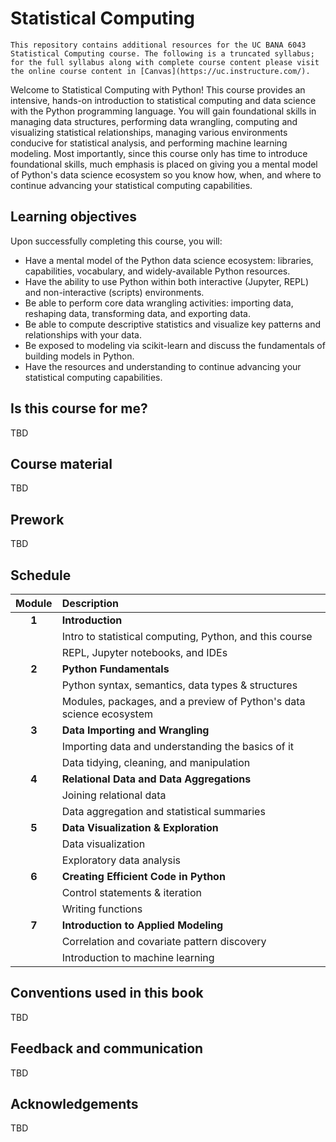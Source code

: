 # Statistical Computing

```{note}
This repository contains additional resources for the UC BANA 6043 Statistical Computing course. The following is a truncated syllabus; for the full syllabus along with complete course content please visit the online course content in [Canvas](https://uc.instructure.com/).
```

Welcome to Statistical Computing with Python! This course provides an intensive, hands-on introduction to statistical computing and data science with the Python programming language. You will gain foundational skills in managing data structures, performing data wrangling, computing and visualizing statistical relationships, managing various environments conducive for statistical analysis, and performing machine learning modeling. Most importantly, since this course only has time to introduce foundational skills, much emphasis is placed on giving you a mental model of Python's data science ecosystem so you know how, when, and where to continue advancing your statistical computing capabilities.

## Learning objectives

Upon successfully completing this course, you will:

* Have a mental model of the Python data science ecosystem: libraries, capabilities, vocabulary, and widely-available Python resources.
* Have the ability to use Python within both interactive (Jupyter, REPL) and non-interactive (scripts) environments.
* Be able to perform core data wrangling activities: importing data, reshaping data, transforming data, and exporting data.
* Be able to compute descriptive statistics and visualize key patterns and relationships with your data.
* Be exposed to modeling via scikit-learn and discuss the fundamentals of building models in Python.
* Have the resources and understanding to continue advancing your statistical computing capabilities.

## Is this course for me?

TBD

## Course material

TBD

## Prework

TBD

## Schedule

| Module        | Description                                                         |
|:-------------:|:--------------------------------------------------------------------|
| **1**         | **Introduction**                                                    |
|               | Intro to statistical computing, Python, and this course             |
|               | REPL, Jupyter notebooks, and IDEs                                   |
| **2**         | **Python Fundamentals**                                             |
|               | Python syntax, semantics, data types & structures                   |
|               | Modules, packages, and a preview of Python's data science ecosystem |
| **3**         | **Data Importing and Wrangling**                                    |
|               | Importing data and understanding the basics of it                   |
|               | Data tidying, cleaning, and manipulation                            |
| **4**         | **Relational Data and Data Aggregations**                           |
|               | Joining relational data                                             |
|               | Data aggregation and statistical summaries                          |
| **5**         | **Data Visualization & Exploration**                                |
|               | Data visualization                                                  |
|               | Exploratory data analysis                                           |
| **6**         | **Creating Efficient Code in Python**                               |
|               | Control statements & iteration                                      |
|               | Writing functions                                                   |
| **7**         | **Introduction to Applied Modeling**                                |
|               | Correlation and covariate pattern discovery                         |
|               | Introduction to machine learning                                    |

## Conventions used in this book

TBD

## Feedback and communication

TBD

## Acknowledgements

TBD
